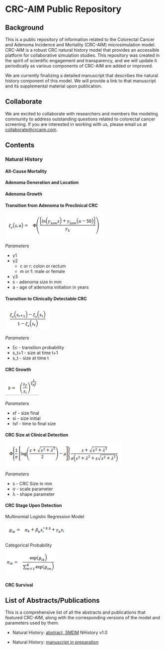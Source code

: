 # CRC-AIM Public Repository

## Background

This is a public repository of information related to the Colorectal Cancer and Adenoma Incidence and Mortality (CRC-AIM) microsimulation model. CRC-AIM is a robust CRC natural history model that provides an accessible platform for collaborative simulation studies. This repository was created in the spirit of scientific engagement and transparency, and we will update it periodically as various components of CRC-AIM are added or improved.

We are currently finalizing a detailed manuscript that describes the natural history component of this model. We will provide a link to that manuscript and its supplemental material upon publication.

## Collaborate

We are excited to collaborate with researchers and members the modeling community to address outstanding questions related to colorectal cancer screening. If you are interested in working with us, please email us at collaborate@crcaim.com.

## Contents

### Natural History

#### All-Cause Mortality
[formulas | parameters]: [description]

#### Adenoma Generation and Location
[formulas | parameters]: [description]

#### Adenoma Growth
[formulas | parameters]: [description]


#### Transition from Adenoma to Preclinical CRC
[formulas | parameters]: [description]

![Adenoma Transition Probability](images/formula_adenoma_transition.PNG)

_Parameters_

* γ1
* γ2
  * c or r: colon or rectum
  * m or f: male or female
* γ3
* s - adenoma size in mm
* a - age of adenoma initiation in years

#### Transition to Clinically Detectable CRC
[formulas | parameters]: [description]

![Transition to Clinically Detectable CRC](images/formula_transition_crc_prob.PNG)

_Parameters_

* ξc - transition probability
* s_t+1 - size at time t+1
* s_t - size at time t

#### CRC Growth
[formulas | parameters]: [description]
![CRC Growth Rate](images/formula_crc_growth_rate.PNG)

_Parameters_

* sf - size final
* si - size initial
* tsf - time to final size

#### CRC Size at Clinical Detection
[formulas | parameters]: [description]
![Adenoma Transition Probability](images/formula_CRC_Size_Clinical_Detection.PNG)

_Parameters_

* s - CRC Size in mm
* σ - scale parameter
* λ - shape parameter

#### CRC Stage Upon Detection
[formulas | parameters]: [description]

Multinomial Logistic Regression Model

![Multinomial Logistic Regression Model](images/formula_multinomial_categorical_regression.PNG)

Categorical Probability

![Categorical Probability](images/formula_categorical_prob.PNG)

#### CRC Survival
[formulas | parameters]: [description]



## List of Abstracts/Publications

This is a comprehensive list of all the abstracts and publications that featured CRC-AIM, along with the corresponding versions of the model and parameters used by them.

* Natural History: [abstract, SMDM]() NHistory v1.0

* Natural History: [manuscript in preparation]()